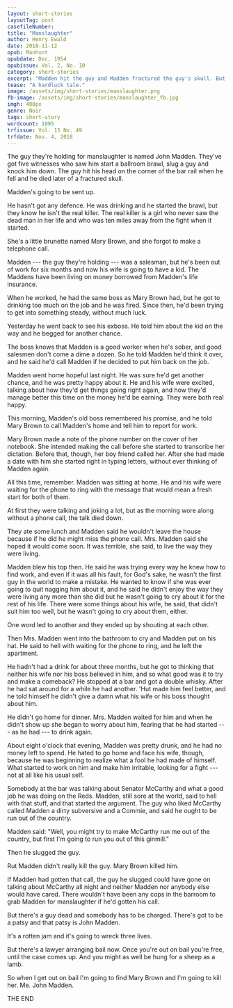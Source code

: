 ```yaml
---
layout: short-stories
layoutTag: post
casefileNumber: 
title: "Manslaughter"
author: Henry Ewald
date: 2018-11-12
opub: Manhunt
opubdate: Dec. 1954
opubissue: Vol. 2, No. 10
category: short-stories
excerpt: "Madden hit the guy and Madden fractured the guy's skull. But it really wasn't Madden who killed him ..."
tease: "A hardluck tale."
image: /assets/img/short-stories/manslaughter.png
fb-image: /assets/img/short-stories/manslaughter_fb.jpg
imgh: 400px
genre: Noir 
tags: short-story
wordcount: 1095 
trfissue: Vol. 13 No. 49
trfdate: Nov. 4, 2018
---
```


The guy they're holding for manslaughter is named John Madden. They've got five witnesses who saw him start a ballroom brawl, slug a guy and knock him down. The guy hit his head on the corner of the bar rail when he fell and he died later of a fractured skull.

Madden's going to be sent up.

He hasn't got any defence. He was drinking and he started the brawl, but they know he isn't the real killer. The real killer is a girl who never saw the dead man in her life and who was ten miles away from the fight when it started.

She's a little brunette named Mary Brown, and she forgot to make a telephone call.

Madden --- the guy they're holding --- was a salesman, but he's been out of work for six months and now his wife is going to have a kid. The Maddens have been living on money borrowed from Madden's life insurance.

When he worked, he had the same boss as Mary Brown had, but he got to drinking too much on the job and he was fired. Since then, he'd been trying to get into something steady, without much luck.

Yesterday he went back to see his exboss. He told him about the kid on the way and he begged for another chance.

The boss knows that Madden is a good worker when he's sober, and good salesmen don't come a dime a dozen. So he told Madden he'd think it over, and he said he'd call Madden if he decided to put him back on the job.

Madden went home hopeful last night. He was sure he'd get another chance, and he was pretty happy about it. He and his wife were excited, talking about how they'd get things going right again, and how they'd manage better this time on the money he'd be earning. They were both real happy.

This morning, Madden's old boss remembered his promise, and he told Mary Brown to call Madden's home and tell him to report for work.

Mary Brown made a note of the phone number on the cover of her notebook. She intended making the call before she started to transcribe her dictation. Before that, though, her boy friend called her. After she had made a date with him she started right in typing letters, without ever thinking of Madden again.

All this time, remember. Madden was sitting at home. He and his wife were waiting for the phone to ring with the message that would mean a fresh start for both of them.

At first they were talking and joking a lot, but as the morning wore along without a phone call, the talk died down.

They ate some lunch and Madden said he wouldn't leave the house because if he did he might miss the phone call. Mrs. Madden said she hoped it would come soon. It was terrible, she said, to live the way they were living.

Madden blew his top then. He said he was trying every way he knew how to find work, and even if it was all his fault, for God's sake, he wasn't the first guy in the world to make a mistake. He wanted to know if she was ever going to quit nagging him about it, and he said he didn't enjoy the way they were living any more than she did but he wasn't going to cry about it for the rest of his life. There were some things about his wife, he said, that didn't suit him too well, but he wasn't going to cry about them, either.

One word led to another and they ended up by shouting at each other.

Then Mrs. Madden went into the bathroom to cry and Madden put on his hat. He said to hell with waiting for the phone to ring, and he left the apartment.

He hadn't had a drink for about three months, but he got to thinking that neither his wife nor his boss believed in him, and so what good was it to try and make a comeback? He stopped at a bar and got a double whisky. After he had sat around for a while he had another. 'Hut made him feel better, and he told himself he didn't give a damn what his wife or his boss thought about him.

He didn't go home for dinner. Mrs. Madden waited for him and when he didn't show up she began to worry about him, fearing that he had started --- as he had --- to drink again.

About eight o'clock that evening, Madden was pretty drunk, and he had no money left to spend. He hated to go home and face his wife, though, because he was beginning to realize what a fool he had made of himself. What started to work on him and make him irritable, looking for a fight --- not at all like his usual self.

Somebody at the bar was talking about Senator McCarthy and what a good job he was doing on the Reds. Madden, still sore at the world, said to hell with that stuff, and that started the argument. The guy who liked McCarthy called Madden a dirty subversive and a Commie, and said he ought to be run out of the country.

Madden said: "Well, you might try to make McCarthy run me out of the country, but first I'm going to run you out of this ginmill."

Then he slugged the guy.

Rut Madden didn't really kill the guy. Mary Brown killed him.

If Madden had gotten that call, the guy he slugged could have gone on talking about McCarthy all night and neither Madden nor anybody else would have cared. There wouldn't have been any cops in the barroom to grab Madden for manslaughter if he'd gotten his call.

But there's a guy dead and somebody has to be charged. There's got to be a patsy and that patsy is John Madden.

It's a rotten jam and it's going to wreck three lives.

But there's a lawyer arranging bail now. Once you're out on bail you're free, until the case comes up. And you might as well be hung for a sheep as a lamb.

So when I get out on bail I'm going to find Mary Brown and I'm going to kill her. Me. John Madden.

<p id="theend">THE END</p>
